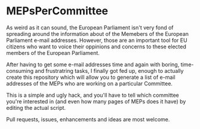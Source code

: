 # MEPsPerCommittee

As weird as it can sound, the European Parliament isn't very fond of spreading around the information about of the Memebers of the European Parliament e-mail addresses. However, those are an important tool for EU citizens who want to voice their oppinions and concerns to these elected members of the European Parliament.

After having to get some e-mail addresses time and again with boring, time-consuming and frustratring tasks, I finally got fed up, enough to actually create this repository which will allow you to generate a list of e-mail addresses of the MEPs who are working on a particular Committee.

This is a simple and ugly hack, and you'll have to tell which committee you're interested in (and even how many pages of MEPs does it have) by editing the actual script.

Pull requests, issues, enhancements and ideas are most welcome.
